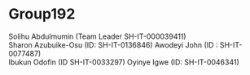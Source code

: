 # Group192
Solihu Abdulmumin (Team Leader SH-IT-000039411)  
Sharon Azubuike-Osu (ID: SH-IT-0136846) 
Awodeyi John (ID : SH-IT-0077487)  
Ibukun Odofin  (ID SH-IT-0033297)
Oyinye Igwe (ID: SH-IT-0046341)
